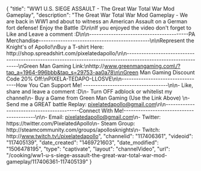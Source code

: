 {
    "title": "WW1 U.S. SIEGE ASSAULT - The Great War Total War Mod Gameplay",
    "description": "The Great War Total War Mod Gameplay - We are back in WW1 and about to witness an American Assault on a German fort defense! Enjoy the Battle :D\n\nIf you enjoyed the video don't forget to Like and Leave a comment :D\n\n-----------------------------------------PA Merchandise----------------------------------------------\n\nRepresent the Knight's of Apollo!\nBuy a T-shirt Here: http:\/\/shop.spreadshirt.com\/pixelatedapollo\/\n\n---------------------------------------------------------------------------------------------------------------\nGreen Man Gaming Link:\nhttp:\/\/www.greenmangaming.com\/?tap_a=1964-996bbb&tap_s=29753-aa0a78\n\nGreen Man Gaming Discount Code 20% Off:\nPIXELA-TEDAPO-LLOSVE\n\n----------------------------------How You Can Support Me! -----------------------------------\n\n- Like, share and leave a comment :D\n- Turn OFF adblock or whitelist my channel\n- Buy a Game from Green Man Gaming (Use the Link Above) \n- Send me a GREAT battle Replay: pixelatedapollo@gmail.com\n\n------------------------------------------Connect With Me!-----------------------------------------\n\n- Email: pixelatedapollo@gmail.com\n- Twitter: https:\/\/twitter.com\/PixelatedApollo\n- Steam Group:  http:\/\/steamcommunity.com\/groups\/apollosknights\n- Twitch: http:\/\/www.twitch.tv\/pixelatedapollo",
    "channelid": "117406361",
    "videoid": "117405139",
    "date_created": "1469721603",
    "date_modified": "1506478195",
    "type": "captivate",
    "layout": "channelVideo",
    "url": "\/cooking\/ww1-u-s-siege-assault-the-great-war-total-war-mod-gameplay\/117406361-117405139"
}